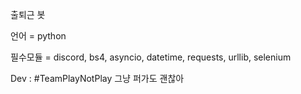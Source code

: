 출퇴근 봇 

언어 = python

필수모듈 = discord, bs4, asyncio, datetime, requests, urllib, selenium

Dev : #TeamPlayNotPlay 
그냥 퍼가도 괜찮아
